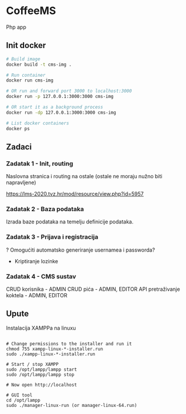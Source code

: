 # CoffeeMS

Php app

## Init docker

```sh
# Build image
docker build -t cms-img .

# Run container
docker run cms-img

# OR run and forward port 3000 to localhost:3000
docker run -p 127.0.0.1:3000:3000 cms-img

# OR start it as a background process
docker run -dp 127.0.0.1:3000:3000 cms-img

# List docker containers
docker ps
```

## Zadaci

### Zadatak 1 - Init, routing

Naslovna stranica i routing na ostale (ostale ne moraju nužno biti napravljene)

https://lms-2020.tvz.hr/mod/resource/view.php?id=5957

### Zadatak 2 - Baza podataka

Izrada baze podataka na temelju definicije podataka.

### Zadatak 3 - Prijava i registracija

? Omogućiti automatsko generiranje usernamea i passworda?

+ Kriptiranje lozinke

### Zadatak 4 - CMS sustav

CRUD korisnika - ADMIN
CRUD pića - ADMIN, EDITOR
API pretraživanje koktela - ADMIN, EDITOR


## Upute

Instalacija XAMPPa na linuxu

```shell

# Change permissions to the installer and run it
chmod 755 xampp-linux-*-installer.run
sudo ./xampp-linux-*-installer.run

# Start / stop XAMPP
sudo /opt/lampp/lampp start
sudo /opt/lampp/lampp stop

# Now open http://localhost

# GUI tool
cd /opt/lampp
sudo ./manager-linux-run (or manager-linux-64.run)

```

